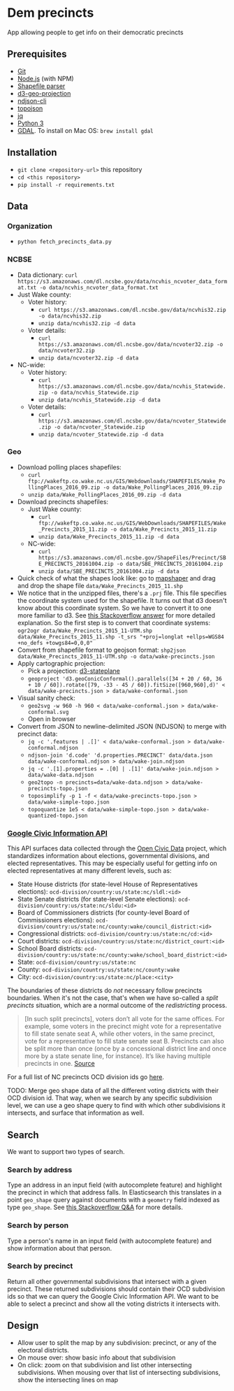 # Dem precincts

App allowing people to get info on their democratic precincts

## Prerequisites

* [Git](https://git-scm.com/)
* [Node.js](https://nodejs.org/) (with NPM)
* [Shapefile parser](https://github.com/mbostock/shapefile)
* [d3-geo-projection](https://github.com/d3/d3-geo-projection)
* [ndjson-cli](https://github.com/mbostock/ndjson-cli)
* [topojson](https://github.com/topojson/topojson)
* [jq](https://stedolan.github.io/jq/)
* [Python 3](http://www.python.org)
* [GDAL](http://www.gdal.org/index.html). To install on Mac OS: `brew install gdal`

## Installation

* `git clone <repository-url>` this repository
* `cd <this repository>`
* `pip install -r requirements.txt`

## Data

### Organization

* `python fetch_precincts_data.py`

### NCBSE

* Data dictionary: `curl https://s3.amazonaws.com/dl.ncsbe.gov/data/ncvhis_ncvoter_data_format.txt -o data/ncvhis_ncvoter_data_format.txt`
* Just Wake county:
	* Voter history: 
		* `curl https://s3.amazonaws.com/dl.ncsbe.gov/data/ncvhis32.zip -o data/ncvhis32.zip`
		* `unzip data/ncvhis32.zip -d data`
	* Voter details: 
		* `curl https://s3.amazonaws.com/dl.ncsbe.gov/data/ncvoter32.zip -o data/ncvoter32.zip`
		* `unzip data/ncvoter32.zip -d data`
* NC-wide:
	* Voter history: 
		* `curl https://s3.amazonaws.com/dl.ncsbe.gov/data/ncvhis_Statewide.zip -o data/ncvhis_Statewide.zip`
		* `unzip data/ncvhis_Statewide.zip -d data`
	* Voter details: 
		* `curl https://s3.amazonaws.com/dl.ncsbe.gov/data/ncvoter_Statewide.zip -o data/ncvoter_Statewide.zip`
		* `unzip data/ncvoter_Statewide.zip -d data`

### Geo

* Download polling places shapefiles: 
	* `curl ftp://wakeftp.co.wake.nc.us/GIS/Webdownloads/SHAPEFILES/Wake_PollingPlaces_2016_09.zip -o data/Wake_PollingPlaces_2016_09.zip`
	* `unzip data/Wake_PollingPlaces_2016_09.zip -d data`
* Download precincts shapefiles: 
	* Just Wake county:
		* `curl ftp://wakeftp.co.wake.nc.us/GIS/WebDownloads/SHAPEFILES/Wake_Precincts_2015_11.zip -o data/Wake_Precincts_2015_11.zip`
		* `unzip data/Wake_Precincts_2015_11.zip -d data`
	* NC-wide:
		* `curl https://s3.amazonaws.com/dl.ncsbe.gov/ShapeFiles/Precinct/SBE_PRECINCTS_20161004.zip -o data/SBE_PRECINCTS_20161004.zip`
		* `unzip data/SBE_PRECINCTS_20161004.zip -d data`
* Quick check of what the shapes look like: go to [mapshaper](mapshaper.org) and drag and drop the shape file `data/Wake_Precincts_2015_11.shp`
* We notice that in the unzipped files, there's a `.prj` file. This file specifies the coordinate system used for the shapefile. It turns out that d3 doesn't know about this coordinate system. So we have to convert it to one more familiar to d3. See [this Stackoverflow answer](http://stackoverflow.com/a/15601953/2081402) for more detailed explanation. So the first step is to convert that coordinate systems: `ogr2ogr data/Wake_Precincts_2015_11-UTM.shp data/Wake_Precincts_2015_11.shp -t_srs "+proj=longlat +ellps=WGS84 +no_defs +towgs84=0,0,0"`
* Convert from shapefile format to geojson format: `shp2json data/Wake_Precincts_2015_11-UTM.shp -o data/wake-precincts.json`
* Apply cartographic projection:
	* Pick a projection: [d3-stateplane](https://github.com/veltman/d3-stateplane)
	* `geoproject 'd3.geoConicConformal().parallels([34 + 20 / 60, 36 + 10 / 60]).rotate([79, -33 - 45 / 60]).fitSize([960,960],d)' < data/wake-precincts.json > data/wake-conformal.json`
* Visual sanity check: 
	* `geo2svg -w 960 -h 960 < data/wake-conformal.json > data/wake-conformal.svg`
	* Open in browser
* Convert from JSON to newline-delimited JSON (NDJSON) to merge with precinct data:
	* `jq -c '.features | .[]' < data/wake-conformal.json > data/wake-conformal.ndjson`
	* `ndjson-join 'd.code' 'd.properties.PRECINCT' data/data.json data/wake-conformal.ndjson > data/wake-join.ndjson`
	* `jq -c '.[1].properties = .[0] | .[1]' data/wake-join.ndjson > data/wake-data.ndjson`
	* `geo2topo -n precincts=data/wake-data.ndjson > data/wake-precincts-topo.json`
	* `toposimplify -p 1 -f < data/wake-precincts-topo.json > data/wake-simple-topo.json`
	* `topoquantize 1e5 < data/wake-simple-topo.json > data/wake-quantized-topo.json`

### [Google Civic Information API](https://developers.google.com/civic-information)

This API surfaces data collected through the [Open Civic Data](https://github.com/opencivicdata) project, which standardizes information about elections, governmental divisions, and elected representatives. This may be especially useful for getting info on elected representatives at many different levels, such as:

* State House districts (for state-level House of Representatives elections): `ocd-division/country:us/state:nc/sldl:<id>`
* State Senate districts (for state-level Senate elections): `ocd-division/country:us/state:nc/sldu:<id>`
* Board of Commissioners districts (for county-level Board of Commissioners elections): `ocd-division/country:us/state:nc/county:wake/council_district:<id>`
* Congressional districts: `ocd-division/country:us/state:nc/cd:<id>`
* Court districts: `ocd-division/country:us/state:nc/district_court:<id>`
* School Board districts: `ocd-division/country:us/state:nc/county:wake/school_board_district:<id>`
* State: `ocd-division/country:us/state:nc`
* County: `ocd-division/country:us/state:nc/county:wake`
* City: `ocd-division/country:us/state:nc/place:<city>`

The boundaries of these districts do *not* necessary follow precincts boundaries. When it's not the case, that's when we have so-called a *split precincts* situation, which are a normal outcome of the *redistricting* process. 

> [In such split precincts], voters don’t all vote for the same offices. For example, some voters in the precinct might vote for a representative to fill state senate seat A, while other voters, in the same precinct, vote for a representative to fill state senate seat B. Precincts can also be split more than once (once by a concessional district line and once more by a state senate line, for instance). It’s like having multiple precincts in one.
[Source](http://electls.blogs.wm.edu/2012/01/25/va-split-precincts-a-state-divided/)

For a full list of NC precincts OCD division ids go [here](https://github.com/opencivicdata/ocd-division-ids/blob/master/identifiers/country-us/state-nc-precincts.csv).

TODO: Merge geo shape data of all the different voting districts with their OCD division id. That way, when we search by any specific subdivision level, we can use a geo shape query to find with which other subdivisions it intersects, and surface that information as well.

## Search

We want to support two types of search.

### Search by address

Type an address in an input field (with autocomplete feature) and highlight the precinct in which that address falls. In Elasticsearch this translates in a point `geo_shape` query against documents with a `geometry` field indexed as type `geo_shape`. See [this Stackoverflow Q&A](http://stackoverflow.com/questions/31448745/match-a-geoshape-polygon-document-with-a-geopoint-query-in-elasticsearch) for more details.

### Search by person

Type a person's name in an input field (with autocomplete feature) and show information about that person.

### Search by precinct

Return all other governmental subdivisions that intersect with a given precinct. These returned subdivisions should contain their OCD subdivision ids so that we can query the Google Civic Information API. We want to be able to select a precinct and show all the voting districts it intersects with.

## Design

* Allow user to split the map by any subdivision: precinct, or any of the electoral districts.
* On mouse over: show basic info about that subdivision
* On click: zoom on that subdivision and list other intersecting subdivisions. When mousing over that list of intersecting subdivisions, show the intersecting lines on map